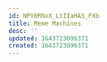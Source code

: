 ```yaml
---
id: NPV0RNxX_LtIIaHAS_FXb
title: Meme Machines
desc: ''
updated: 1643723096371
created: 1643723096371
---
```


